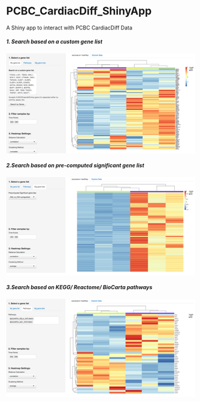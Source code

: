 PCBC_CardiacDiff_ShinyApp
=========================

A Shiny app to interact with PCBC CardiacDiff Data



##### 1. Search based on a custom gene list
![Screen Shot 1](./images/1.png)


##### 2.Search based on pre-computed significant gene list
![Screen Shot 2](./images/2.png)


##### 3.Search based on KEGG/ Reactome/ BioCarta pathways
![Screen Shot 3](./images/3.png)
